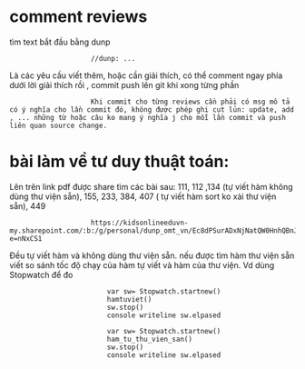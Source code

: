 # comment reviews

tìm text bắt đầu bằng dunp

                        //dunp: ...

Là các yêu cầu viết thêm, hoặc cần giải thích, có thể comment ngay phía dưới lời giải thích rồi , commit push lên git khi xong từng phần

                        Khi commit cho từng reviews cần phải có msg mô tả có ý nghĩa cho lần commit đó, không được phép ghi cụt lủn: update, add , ... những từ hoặc câu ko mang ý nghĩa j cho mỗi lần commit và push liên quan source change.

# bài làm về tư duy thuật toán:



Lên trên link pdf được share tìm các bài sau: 111, 112 ,134 (tự viết hàm không dùng thư viện sẵn),  155, 233, 384, 407 ( tự viết hàm sort ko xài thư viện sẵn), 449

                        https://kidsonlineeduvn-my.sharepoint.com/:b:/g/personal/dunp_omt_vn/Ec8dPSurADxNjNatQW0HnhQBnJXCkJ3FHvH_I2gXb5L4ig?e=nNxCS1

Đều tự viết hàm và không dùng thư viện sẵn.  nếu được tìm hàm thư viện sẵn viết so sánh tốc độ chạy của hàm tự viết và hàm  của thư viện. Vd dùng Stopwatch để đo

                            var sw= Stopwatch.startnew()
                            hamtuviet()
                            sw.stop()
                            console writeline sw.elpased

                            var sw= Stopwatch.startnew()
                            ham_tu_thu_vien_san()
                            sw.stop()
                            console writeline sw.elpased

                            